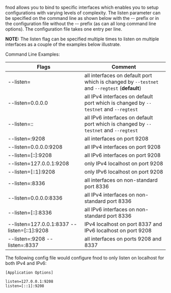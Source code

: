 fnod allows you to bind to specific interfaces which enables you to setup
configurations with varying levels of complexity.  The listen parameter can be
specified on the command line as shown below with the -- prefix or in the
configuration file without the -- prefix (as can all long command line options).
The configuration file takes one entry per line.

**NOTE:** The listen flag can be specified multiple times to listen on multiple
interfaces as a couple of the examples below illustrate.

Command Line Examples:

|Flags|Comment|
|----------|------------|
|--listen=|all interfaces on default port which is changed by `--testnet` and `--regtest` (**default**)|
|--listen=0.0.0.0|all IPv4 interfaces on default port which is changed by `--testnet` and `--regtest`|
|--listen=::|all IPv6 interfaces on default port which is changed by `--testnet` and `--regtest`|
|--listen=:9208|all interfaces on port 9208|
|--listen=0.0.0.0:9208|all IPv4 interfaces on port 9208|
|--listen=[::]:9208|all IPv6 interfaces on port 9208|
|--listen=127.0.0.1:9208|only IPv4 localhost on port 9208|
|--listen=[::1]:9208|only IPv6 localhost on port 9208|
|--listen=:8336|all interfaces on non-standard port 8336|
|--listen=0.0.0.0:8336|all IPv4 interfaces on non-standard port 8336|
|--listen=[::]:8336|all IPv6 interfaces on non-standard port 8336|
|--listen=127.0.0.1:8337 --listen=[::1]:9208|IPv4 localhost on port 8337 and IPv6 localhost on port 9208|
|--listen=:9208 --listen=:8337|all interfaces on ports 9208 and 8337|

The following config file would configure fnod to only listen on localhost for both IPv4 and IPv6:

```text
[Application Options]

listen=127.0.0.1:9208
listen=[::1]:9208
```
